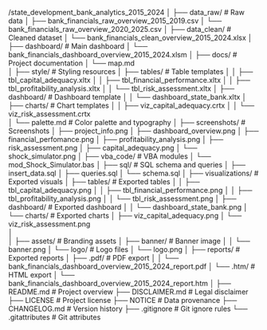 /state_development_bank_analytics_2015_2024
│
├── data_raw/                                                      # Raw data
│   ├── bank_financials_raw_overview_2015_2019.csv
│   └── bank_financials_raw_overview_2020_2025.csv
│
├── data_clean/                                                    # Cleaned dataset
│   └── bank_financials_clean_overview_2015_2024.xlsx
│
├── dashboard/                                                     # Main dashboard
│   └── bank_financials_dashboard_overview_2015_2024.xlsm
│
├── docs/                                                          # Project documentation
│   └── map.md    
│
├── style/                                                         # Styling resources
│   ├── tables/                                                    # Table templates
│   │   ├── tbl_capital_adequacy.xltx
│   │   ├── tbl_financial_performance.xltx
│   │   ├── tbl_profitability_analysis.xltx
│   │   └── tbl_risk_assessment.xltx
│   ├── dashboard/                                                  # Dashboard template
│   │   └── dashboard_state_bank.xltx
│   ├── charts/                                                     # Chart templates
│   │   ├── viz_capital_adequacy.crtx
│   │   └── viz_risk_assessment.crtx                                   
│   └── palette.md                                                  # Color palette and typography
│
├── screenshots/                                                    # Screenshots
│   ├── project_info.png
│   ├── dashboard_overview.png
│   ├── financial_perfomance.png
│   ├── profitability_analysis.png
│   ├── risk_assessment.png
│   ├── capital_adequacy.png
│   └── shock_simulator.png
│
├── vba_code/                                                       # VBA modules
│   └── mod_Shock_Simulator.bas
│
├── sql/                                                            # SQL schema and queries
│   ├── insert_data.sql
│   ├── queries.sql
│   └── schema.sql
│
├── visualizations/                                                 # Exported visuals
│   ├── tables/                                                     # Exported tables
│   │   ├── tbl_capital_adequacy.png
│   │   ├── tbl_financial_performance.png
│   │   ├── tbl_profitability_analysis.png
│   │   └── tbl_risk_assessment.png
│   ├── dashboard/                                                  # Exported dashboard
│   │   └── dashboard_state_bank.png
│   └── charts/                                                     # Exported charts
│       ├── viz_capital_adequacy.png
│       └── viz_risk_assessment.png                                   
│   
│
├── assets/                                                          # Branding assets
│   ├── banner/                                                      # Banner image
│   │   └── banner.png
│   └── logo/                                                        # Logo files
│       └── logo.png
│
├── reports/                                                         # Exported reports
│   ├── .pdf/                                                        # PDF export
│   │   └── bank_financials_dashboard_overview_2015_2024_report.pdf
│   └── .htm/                                                        # HTML export
│       └── bank_financials_dashboard_overview_2015_2024_report.htm
│
├── README.md                                                        # Project overview
├── DISCLAIMER.md                                                    # Legal disclaimer
├── LICENSE                                                          # Project license 
├── NOTICE                                                           # Data provenance
├── CHANGELOG.md                                                     # Version history
├── .gitignore                                                       # Git ignore rules
└── .gitattributes                                                   # Git attributes
